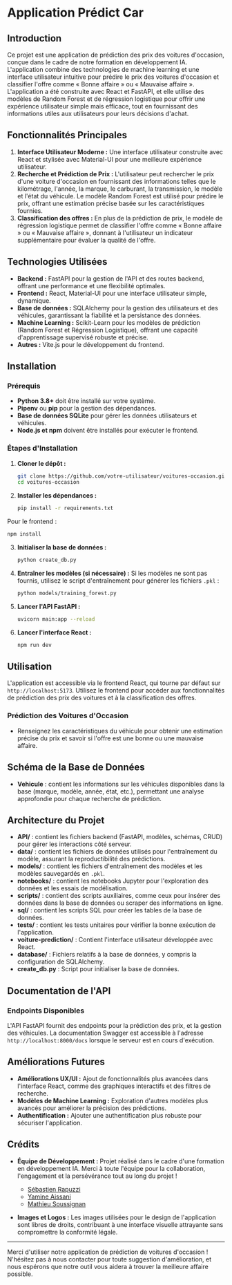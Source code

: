 # Application Prédict Car

## Introduction

Ce projet est une application de prédiction des prix des voitures d'occasion, conçue dans le cadre de notre formation en développement IA. L'application combine des technologies de machine learning et une interface utilisateur intuitive pour prédire le prix des voitures d'occasion et classifier l'offre comme « Bonne affaire » ou « Mauvaise affaire ». L'application a été construite avec React et FastAPI, et elle utilise des modèles de Random Forest et de régression logistique pour offrir une expérience utilisateur simple mais efficace, tout en fournissant des informations utiles aux utilisateurs pour leurs décisions d'achat.

## Fonctionnalités Principales
1. **Interface Utilisateur Moderne :** Une interface utilisateur construite avec React et stylisée avec Material-UI pour une meilleure expérience utilisateur.
2. **Recherche et Prédiction de Prix :** L'utilisateur peut rechercher le prix d'une voiture d'occasion en fournissant des informations telles que le kilométrage, l'année, la marque, le carburant, la transmission, le modèle et l'état du véhicule. Le modèle Random Forest est utilisé pour prédire le prix, offrant une estimation précise basée sur les caractéristiques fournies.
3. **Classification des offres :** En plus de la prédiction de prix, le modèle de régression logistique permet de classifier l'offre comme « Bonne affaire » ou « Mauvaise affaire », donnant à l'utilisateur un indicateur supplémentaire pour évaluer la qualité de l'offre.

## Technologies Utilisées

- **Backend :** FastAPI pour la gestion de l'API et des routes backend, offrant une performance et une flexibilité optimales.
- **Frontend :** React, Material-UI pour une interface utilisateur simple, dynamique.
- **Base de données :** SQLAlchemy pour la gestion des utilisateurs et des véhicules, garantissant la fiabilité et la persistance des données.
- **Machine Learning :** Scikit-Learn pour les modèles de prédiction (Random Forest et Régression Logistique), offrant une capacité d'apprentissage supervisé robuste et précise.
- **Autres :** Vite.js pour le développement du frontend.

## Installation

### Prérequis

- **Python 3.8+** doit être installé sur votre système.
- **Pipenv** ou **pip** pour la gestion des dépendances.
- **Base de données SQLite** pour gérer les données utilisateurs et véhicules.
- **Node.js et npm** doivent être installés pour exécuter le frontend.

### Étapes d'Installation

1. **Cloner le dépôt :**

   ```bash
   git clone https://github.com/votre-utilisateur/voitures-occasion.git
   cd voitures-occasion
   ```

2. **Installer les dépendances :**

   ```bash
   pip install -r requirements.txt
   ```
  Pour le frontend :

   ```bash
   npm install
   ```

3. **Initialiser la base de données :**

   ```bash
   python create_db.py
   ```

4. **Entraîner les modèles (si nécessaire) :**
   Si les modèles ne sont pas fournis, utilisez le script d'entraînement pour générer les fichiers `.pkl` :

   ```bash
   python models/training_forest.py
   ```

5. **Lancer l'API FastAPI :**

   ```bash
   uvicorn main:app --reload
   ```

6. **Lancer l'interface React :**

   ```bash
   npm run dev
   ```

## Utilisation

L'application est accessible via le frontend React, qui tourne par défaut sur `http://localhost:5173`. Utilisez le frontend pour accéder aux fonctionnalités de prédiction des prix des voitures et à la classification des offres.

### Prédiction des Voitures d'Occasion

- Renseignez les caractéristiques du véhicule pour obtenir une estimation précise du prix et savoir si l'offre est une bonne ou une mauvaise affaire.

## Schéma de la Base de Données

- **Vehicule** : contient les informations sur les véhicules disponibles dans la base (marque, modèle, année, état, etc.), permettant une analyse approfondie pour chaque recherche de prédiction.

## Architecture du Projet

- **API/** : contient les fichiers backend (FastAPI, modèles, schémas, CRUD) pour gérer les interactions côté serveur.
- **data/** : contient les fichiers de données utilisés pour l'entraînement du modèle, assurant la reproductibilité des prédictions.
- **models/** : contient les fichiers d'entraînement des modèles et les modèles sauvegardés en `.pkl`.
- **notebooks/** : contient les notebooks Jupyter pour l'exploration des données et les essais de modélisation.
- **scripts/** : contient des scripts auxiliaires, comme ceux pour insérer des données dans la base de données ou scraper des informations en ligne.
- **sql/** : contient les scripts SQL pour créer les tables de la base de données.
- **tests/** : contient les tests unitaires pour vérifier la bonne exécution de l'application.
- **voiture-prediction/** : Contient l'interface utilisateur développée avec React.
- **database/** : Fichiers relatifs à la base de données, y compris la configuration de SQLAlchemy.
- **create_db.py** : Script pour initialiser la base de données.


## Documentation de l'API

### Endpoints Disponibles

L'API FastAPI fournit des endpoints pour la prédiction des prix, et la gestion des véhicules. La documentation Swagger est accessible à l'adresse `http://localhost:8000/docs` lorsque le serveur est en cours d'exécution.

## Améliorations Futures

- **Améliorations UX/UI :** Ajout de fonctionnalités plus avancées dans l'interface React, comme des graphiques interactifs et des filtres de recherche.
- **Modèles de Machine Learning :** Exploration d'autres modèles plus avancés pour améliorer la précision des prédictions.
- **Authentification :** Ajouter une authentification plus robuste pour sécuriser l'application.

## Crédits

- **Équipe de Développement :** Projet réalisé dans le cadre d'une formation en développement IA. Merci à toute l'équipe pour la collaboration, l'engagement et la persévérance tout au long du projet !
  - [Sébastien Rapuzzi](https://rands.netlify.app/)
  - [Yamine Aissani](https://www.linkedin.com/in/yamine-aissani-876514254/)
  - [Mathieu Soussignan](https://mathieu-soussignan.com)

- **Images et Logos :** Les images utilisées pour le design de l'application sont libres de droits, contribuant à une interface visuelle attrayante sans compromettre la conformité légale.

---

Merci d'utiliser notre application de prédiction de voitures d'occasion ! N'hésitez pas à nous contacter pour toute suggestion d'amélioration, et nous espérons que notre outil vous aidera à trouver la meilleure affaire possible.